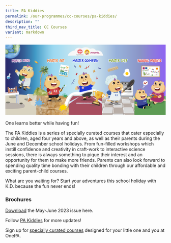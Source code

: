 ```yaml
---
title: PA Kiddies
permalink: /our-programmes/cc-courses/pa-kiddies/
description: ""
third_nav_title: CC Courses
variant: markdown
---
```

<img style="width:600px" align="centre" src="/images/Our%20Programmes/shs%20fb_cover.png">

One learns better while having fun!

The PA Kiddies is a series of specially curated courses that cater especially to children, aged four years and above, as well as their parents during the June and December school holidays. From fun-filled workshops which instill confidence and creativity in craft-work to interactive science sessions, there is always something to pique their interest and an opportunity for them to make more friends. Parents can also look forward to spending quality time bonding with their children through our affordable and exciting parent-child courses.

What are you waiting for? Start your adventures this school holiday with K.D. because the fun never ends!

### Brochures

[Download](/files/Our%20Programmes/CC%20Courses/pa%20kiddies-may_june-2023-compressed.pdf) the May-June 2023 issue here.


Follow&nbsp;[PA Kiddies](https://www.facebook.com/PAKiddies) for more updates!

Sign up for [specially curated courses](https://www.onepa.gov.sg/courses/search?course=PA%20Kiddies&amp;days=*&amp;time=all&amp;sort=rel) designed for your little one and you at OnePA.